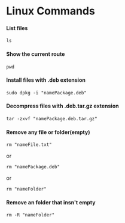 # Linux Commands

#### List files
```
ls
```

#### Show the current route
```
pwd
```

#### Install files with .deb extension
```
sudo dpkg -i "namePackage.deb"
```

#### Decompress files with .deb.tar.gz extension
```
tar -zxvf "namePackage.deb.tar.gz"
```

#### Remove any file or folder(empty)
```
rm "nameFile.txt"
```
or
```
rm "namePackage.deb"
```
or
```
rm "nameFolder"
```

#### Remove an folder that insn't empty
```
rm -R "nameFolder"
```
